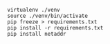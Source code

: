     virtualenv ./venv
    source ./venv/bin/activate
    pip freeze > requirements.txt
    pip install -r requirements.txt
    pip install netaddr
